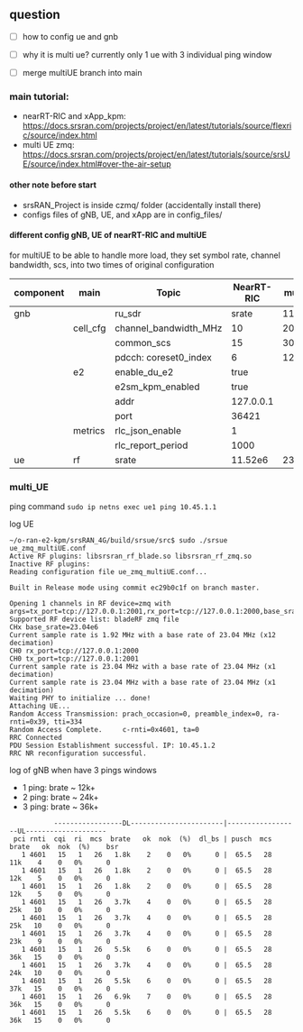 ## question <br />
- [ ] how to config ue and gnb
- [ ] why it is multi ue? currently only 1 ue with 3 individual ping window
- [ ] merge multiUE branch into main


### main tutorial: <br />
- nearRT-RIC and xApp_kpm: https://docs.srsran.com/projects/project/en/latest/tutorials/source/flexric/source/index.html <br />
- multi UE zmq: https://docs.srsran.com/projects/project/en/latest/tutorials/source/srsUE/source/index.html#over-the-air-setup <br />

#### other note before start
- srsRAN_Project is inside czmq/ folder (accidentally install there)
- configs files of gNB, UE, and xApp are in config_files/

#### different config gNB, UE of nearRT-RIC and multiUE
for multiUE to be able to handle more load, they set symbol rate, channel bandwidth, scs, into two times of original configuration

|component | main | Topic | NearRT-RIC | multiUE |
|----------|------|-------|------------|---------|
|gnb || ru_sdr | srate | 11.52 | 23.04 |
| | cell_cfg | channel_bandwidth_MHz | 10 | 20 |
| |	   | common_scs | 15 | 30 |
| |	   | pdcch: coreset0_index | 6 | 12 |  
| | e2 | enable_du_e2 | true | | 
| |    | e2sm_kpm_enabled | true | |
| |    | addr | 127.0.0.1 | |
| |    | port | 36421 | |
| | metrics | rlc_json_enable | 1 | |
| |	  | rlc_report_period | 1000 | |
|ue| rf | srate | 11.52e6 | 23.04e6 | 


### multi_UE

ping command `sudo ip netns exec ue1 ping 10.45.1.1`

log UE
```
~/o-ran-e2-kpm/srsRAN_4G/build/srsue/src$ sudo ./srsue ue_zmq_multiUE.conf 
Active RF plugins: libsrsran_rf_blade.so libsrsran_rf_zmq.so
Inactive RF plugins: 
Reading configuration file ue_zmq_multiUE.conf...

Built in Release mode using commit ec29b0c1f on branch master.

Opening 1 channels in RF device=zmq with args=tx_port=tcp://127.0.0.1:2001,rx_port=tcp://127.0.0.1:2000,base_srate=23.04e6
Supported RF device list: bladeRF zmq file
CHx base_srate=23.04e6
Current sample rate is 1.92 MHz with a base rate of 23.04 MHz (x12 decimation)
CH0 rx_port=tcp://127.0.0.1:2000
CH0 tx_port=tcp://127.0.0.1:2001
Current sample rate is 23.04 MHz with a base rate of 23.04 MHz (x1 decimation)
Current sample rate is 23.04 MHz with a base rate of 23.04 MHz (x1 decimation)
Waiting PHY to initialize ... done!
Attaching UE...
Random Access Transmission: prach_occasion=0, preamble_index=0, ra-rnti=0x39, tti=334
Random Access Complete.     c-rnti=0x4601, ta=0
RRC Connected
PDU Session Establishment successful. IP: 10.45.1.2
RRC NR reconfiguration successful.
```

log of gNB when have 3 pings windows
- 1 ping: brate ~ 12k+
- 2 ping: brate ~ 24k+
- 3 ping: brate ~ 36k+
```
           -----------------DL-----------------------|------------------UL--------------------
 pci rnti  cqi  ri  mcs  brate   ok  nok  (%)  dl_bs | pusch  mcs  brate   ok  nok  (%)    bsr
   1 4601   15   1   26   1.8k    2    0   0%      0 |  65.5   28    11k    4    0   0%      0
   1 4601   15   1   26   1.8k    2    0   0%      0 |  65.5   28    12k    5    0   0%      0
   1 4601   15   1   26   1.8k    2    0   0%      0 |  65.5   28    12k    5    0   0%      0
   1 4601   15   1   26   3.7k    4    0   0%      0 |  65.5   28    25k   10    0   0%      0
   1 4601   15   1   26   3.7k    4    0   0%      0 |  65.5   28    25k   10    0   0%      0
   1 4601   15   1   26   3.7k    4    0   0%      0 |  65.5   28    23k    9    0   0%      0
   1 4601   15   1   26   5.5k    6    0   0%      0 |  65.5   28    36k   15    0   0%      0
   1 4601   15   1   26   3.7k    4    0   0%      0 |  65.5   28    24k   10    0   0%      0
   1 4601   15   1   26   5.5k    6    0   0%      0 |  65.5   28    37k   15    0   0%      0
   1 4601   15   1   26   6.9k    7    0   0%      0 |  65.5   28    36k   15    0   0%      0
   1 4601   15   1   26   5.5k    6    0   0%      0 |  65.5   28    36k   15    0   0%      0
```




